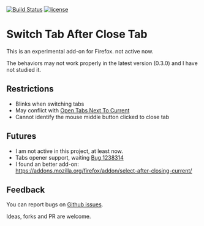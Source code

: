 [![Build Status](https://travis-ci.org/YFdyh000/SwitchTabAfterCloseTab.svg?branch=master)](https://travis-ci.org/YFdyh000/SwitchTabAfterCloseTab)
[![license](https://img.shields.io/github/license/yfdyh000/SwitchTabAfterCloseTab.svg)]()

Switch Tab After Close Tab
=========================

This is an experimental add-on for Firefox. not active now.

The behaviors may not work properly in the latest version (0.3.0) and I have not studied it.

Restrictions
--------
* Blinks when switching tabs
* May conflict with [Open Tabs Next To Current](https://github.com/sblask/webextension-open-tabs-next-to-current)
* Cannot identify the mouse middle button clicked to close tab

Futures
--------
* I am not active in this project, at least now.
* Tabs opener support, waiting [Bug 1238314](https://bugzilla.mozilla.org/show_bug.cgi?id=1238314)
* I found an better add-on: https://addons.mozilla.org/firefox/addon/select-after-closing-current/

Feedback
--------

You can report bugs on [Github issues](https://github.com/yfdyh000/SwitchTabAfterCloseTab/issues).

Ideas, forks and PR are welcome.
